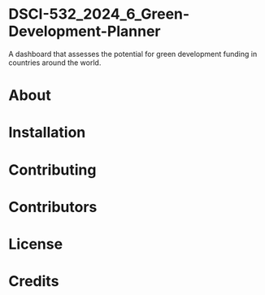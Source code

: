 # DSCI-532_2024_6_Green-Development-Planner
A dashboard that assesses the potential for green development funding in countries around the world.

# About

# Installation

# Contributing

# Contributors

# License

# Credits

